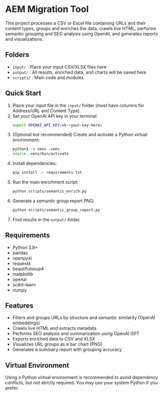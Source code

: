
# AEM Migration Tool

This project processes a CSV or Excel file containing URLs and their content types, groups and enriches the data, crawls live HTML, performs semantic grouping and SEO analysis using OpenAI, and generates reports and visualizations.

## Folders
- `input/`   : Place your input CSV/XLSX files here
- `output/`  : All results, enriched data, and charts will be saved here
- `scripts/` : Main code and modules

## Quick Start
1. Place your input file in the `input/` folder (must have columns for Address/URL and Content Type).
2. Set your OpenAI API key in your terminal:
	```sh
	export OPENAI_API_KEY=sk-<your-key-here>
	```
3. (Optional but recommended) Create and activate a Python virtual environment:
	```sh
	python3 -m venv .venv
	source .venv/bin/activate
	```
4. Install dependencies:
	```sh
	pip install -r requirements.txt
	```
5. Run the main enrichment script:
	```sh
	python scripts/semantic_enrich.py
	```
6. Generate a semantic group report PNG:
	```sh
	python scripts/semantic_group_report.py
	```
7. Find results in the `output/` folder.

## Requirements
- Python 3.8+
- pandas
- openpyxl
- requests
- beautifulsoup4
- matplotlib
- openai
- scikit-learn
- numpy

## Features
- Filters and groups URLs by structure and semantic similarity (OpenAI embeddings)
- Crawls live HTML and extracts metadata
- Performs SEO analysis and summarization using OpenAI GPT
- Exports enriched data to CSV and XLSX
- Visualizes URL groups as a bar chart (PNG)
- Generates a summary report with grouping accuracy

## Virtual Environment
Using a Python virtual environment is recommended to avoid dependency conflicts, but not strictly required. You may use your system Python if you prefer.

